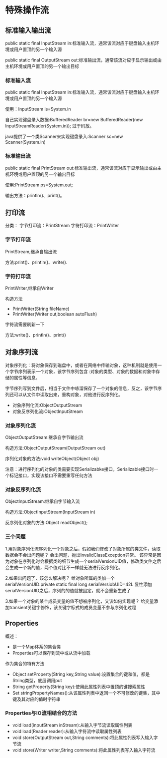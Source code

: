 # 特殊操作流

## 标准输入输出流

public static final InputStream in:标准输入流，通常该流对应于键盘输入主机环境或用户置顶的另一个输入源

public static final OutputStream out:标准输出流，通常该流对应于显示输出或由主机环境或用户置顶的另一个输出目标

### 标准输入流

public static final InputStream in:标准输入流，通常该流对应于键盘输入主机环境或用户置顶的另一个输入源

使用：InputStream is=System.in

自己实现键盘录入数据:BufferedReader br=new BufferedReader(new InputStreamReader(System.in));
过于码放。

java提供了一个类Scanner来实现键盘录入:Scanner sc=new Scanner(System.in)

### 标准输出流

public static final PrintStream out:标准输出流，通常该流对应于显示输出或由主机环境或用户置顶的另一个输出目标

使用:PrintStream ps=System.out;

输出方法：println()、print()。

## 打印流

分类：
字节打印流：PrintStream
字符打印流：PrintWriter

### 字节打印流

PrintStream,继承自输出流

方法:print()、println()、write().

### 字符打印流

PrintWriter,继承自Writer

构造方法
<ul>
<li>PrintWriter(String fileName)</li>
<li>PrintWriter(Writer out,boolean autoFlush)</li>
</ul>

字符流需要刷新一下

方法:write()、println()、print()

## 对象序列流

对象序列化：将对象保存到磁盘中，或者在网络中传输对象，这种机制就是使用一个字节序列表示一个对象，该字节序列包含
:对象的类型、对象的数据和对象中存储的属性等信息。

字节序列写到文件后，相当于文件中哧溜保存了一个对象的信息，反之，该字节序列还可以从文件中读取出来，重构对象，对他进行反序列化。

<ul>
<li>对象序列化流:ObjectOutputStream</li>
<li>对象反序列化流:ObjectInputStream</li>
</ul>

### 对象序列化流

ObjectOutputStream:继承自字节输出流

构造方法:ObjectOutputStream(OutputStream out)

序列化对象的方法:void writeObject(Object obj)

注意：进行序列化的对象的类需要实现Serializabke接口，Serializable接口时一个标记接口，实现该接口不需要重写任何方法

### 对象反序列化流

ObjectInputStream:继承自字节输入流

构造方法:ObjectInputStream(InputStream in)

反序列化对象的方法:Object readObject();

### 三个问题

1.用对象序列化流序列化一个对象之后，假如我们修改了对象所属的类文件，读取数据会不会出问题呢？
    会出问题，抛出InvalidClassException异常。
    该异常是因为对象在序列化时会根据类的细节生成一个serialVersionUID值，修改类文件之后会生成一个新的值，两个值对比不一样就无法进行反序列化。

2.如果出问题了，该怎么解决呢？
    给对象所属的类加一个serialVersionUID:private static final long serialVersiobUID=42L
    显性添加serialVersionUID之后，序列的的值就被固定，就不会重新生成了

3.如果一个对象的某个成员变量的值不想被序列化，又该如何实现呢？
    给变量添加transient关键字修饰，该关键字标式的成员变量不参与序列化过程

## Properties

概述：
<ul>
<li>是一个Map体系的集合类</li>
<li>Properties可以保存到流中或从流中加载</li>
</ul>

作为集合的特有方法
<ul>
<li>Object setProperty(String key,String value):设置集合的键和值，都是String类型，底层调用put</li>
<li>String getProperty(String key):使用此属性列表中置顶的键搜索属性</li>
<li>Set<String> stringPropertyNames():从该属性列表中返回一个不可修改的键集，其中键及其对应的值时字符串</li>
</ul>

### Properties与IO流相结合的方法

<ul>
<li>void load(inputStream inStream):从输入字节流读取属性列表</li>
<li>void load(Reader reader):从输入字符流中读取属性列表</li>
<li>void store(OutputStream out,String comments):将此属性列表写入输入字节流</li>
<li>void store(Writer writer,String comments):将此属性列表写入输入字符流</li>
</ul>






